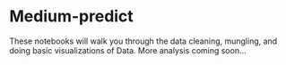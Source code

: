 # Medium-predict

These notebooks will walk you through the data cleaning, mungling, and doing basic visualizations of Data. More analysis coming soon...
